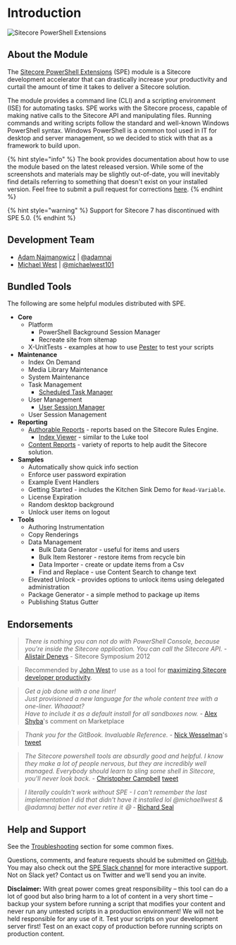 # Introduction

![Sitecore PowerShell Extensions](.gitbook/assets/readme-console-ise.png)

## About the Module

The [Sitecore PowerShell Extensions](https://marketplace.sitecore.net/Modules/Sitecore_PowerShell_console.aspx) \(SPE\) module is a Sitecore development accelerator that can drastically increase your productivity and curtail the amount of time it takes to deliver a Sitecore solution.

The module provides a command line \(CLI\) and a scripting environment \(ISE\) for automating tasks. SPE works with the Sitecore process, capable of making native calls to the Sitecore API and manipulating files. Running commands and writing scripts follow the standard and well-known Windows PowerShell syntax. Windows PowerShell is a common tool used in IT for desktop and server management, so we decided to stick with that as a framework to build upon.

{% hint style="info" %}
The book provides documentation about how to use the module based on the latest released version. While some of the screenshots and materials may be slightly out-of-date, you will inevitably find details referring to something that doesn't exist on your installed version. Feel free to submit a pull request for corrections [here](https://github.com/SitecorePowerShell/Book).
{% endhint %}

{% hint style="warning" %}
Support for Sitecore 7 has discontinued with SPE 5.0.
{% endhint %}

## Development Team

* [Adam Najmanowicz](https://blog.najmanowicz.com/) \| [@adamnaj](https://twitter.com/adamnaj) 
* [Michael West](https://michaellwest.blogspot.com/) \| [@michaelwest101](https://twitter.com/MichaelWest101)

## Bundled Tools

The following are some helpful modules distributed with SPE.

* **Core**
  * Platform
    * PowerShell Background Session Manager
    * Recreate site from sitemap
  * X-UnitTests - examples at how to use [Pester](https://github.com/pester/Pester) to test your scripts
* **Maintenance**
  * Index On Demand
  * Media Library Maintenance
  * System Maintenance
  * Task Management
    * [Scheduled Task Manager](modules/integration-points/toolbox.md)
  * User Management
    * [User Session Manager](modules/integration-points/toolbox.md)
  * User Session Management
* **Reporting**
  * [Authorable Reports](modules/integration-points/reports/authoring-reports.md) - reports based on the Sitecore Rules Engine.
    * [Index Viewer](modules/integration-points/toolbox.md) - similar to the Luke tool
  * [Content Reports](modules/integration-points/reports/) - variety of reports to help audit the Sitecore solution.
* **Samples**
  * Automatically show quick info section
  * Enforce user password expiration
  * Example Event Handlers
  * Getting Started - includes the Kitchen Sink Demo for `Read-Variable`.
  * License Expiration
  * Random desktop background
  * Unlock user items on logout
* **Tools**
  * Authoring Instrumentation
  * Copy Renderings
  * Data Management
    * Bulk Data Generator - useful for items and users
    * Bulk Item Restorer - restore items from recycle bin
    * Data Importer - create or update items from a Csv
    * Find and Replace - use Content Search to change text
  * Elevated Unlock - provides options to unlock items using delegated administration
  * Package Generator - a simple method to package up items
  * Publishing Status Gutter

## Endorsements

> _There is nothing you can not do with PowerShell Console, because you're inside the Sitecore application. You can call the Sitecore API._ - [Alistair Deneys](https://twitter.com/adeneys) - Sitecore Symposium 2012

> Recommended by [John West](https://twitter.com/sitecorejohn) to use as a tool for [maximizing Sitecore developer productivity](https://www.sitecore.net/learn/blogs/technical-blogs/john-west-sitecore-blog/posts/2015/02/maximize-sitecore-developer-productivity.aspx).

> _Get a job done with a one liner!  
> Just provisioned a new language for the whole content tree with a one-liner. Whaaaat?  
> Have to include it as a default install for all sandboxes now._ - [Alex Shyba](https://marketplace.sitecore.net/Modules/Sitecore_PowerShell_console.aspx)'s comment on Marketplace

> _Thank you for the GitBook. Invaluable Reference._ - [Nick Wesselman](https://twitter.com/techphoria414)'s [tweet](https://twitter.com/techphoria414/status/632033887632289792)

> _The Sitecore powershell tools are absurdly good and helpful. I know they make a lot of people nervous, but they are incredibly well managed. Everybody should learn to sling some shell in Sitecore, you'll never look back._ - [Christopher Campbell](https://twitter.com/RehbellOne) [tweet](https://twitter.com/RehbellOne/status/1058048820435607552)

> _I literally couldn't work without SPE - I can't remember the last implementation I did that _didn't_ have it installed lol_
> _@michaellwest & @adamnaj better not ever retire it :smile:_ - [Richard Seal](https://twitter.com/rich_seal)

## Help and Support

See the [Troubleshooting](troubleshooting.md) section for some common fixes.

Questions, comments, and feature requests should be submitted on [GitHub](https://git.io/spe). You may also check out the [SPE Slack channel](https://sitecorechat.slack.com/messages/module-spe/) for more interactive support. Not on Slack yet? Contact us on Twitter and we'll send you an invite.

**Disclaimer:** With great power comes great responsibility – this tool can do a lot of good but also bring harm to a lot of content in a very short time – backup your system before running a script that modifies your content and never run any untested scripts in a production environment! We will not be held responsible for any use of it. Test your scripts on your development server first! Test on an exact copy of production before running scripts on production content.

